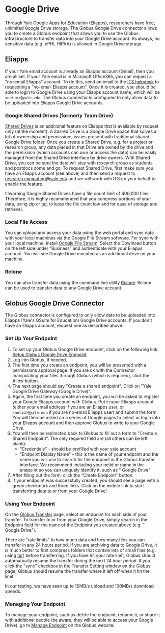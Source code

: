 # Google Drive

Through Yale Google Apps for Education (Eliapps), researchers have free, unlimited Google Drive storage. The Globus Google Drive connector allows you to create a Globus endpoint that allows you to use the Globus infrastructure to transfer data into your Google Drive account. As always, no sensitive data (e.g. ePHI, HIPAA) is allowed in Google Drive storage.

## Eliapps

If your Yale email account is already an Eliapps account (Gmail), then you are all set. If your Yale email is in Microsoft Office365, you can request a "no-email Eliapps" account. To do this, send an email to the [ITS helpdesk](mailto:helpdesk@yale.edu) to requesting a "no-email Eliapps account". Once it is created, you should be able to login to Google Drive using your Eliapps account name, which will be `<netid>@yale.edu`. The Globus connector is configured to only allow data to be uploaded into Eliapps Google Drive accounts.

### Google Shared Drives (formerly Team Drive)

[Shared Drives](https://gsuite.google.com/learning-center/products/drive/get-started-team-drive/#!/) is an additional feature on Eliapps that is available by request only (at the moment). A Shared Drive is a Google Drive space that solves a lot of ownership and permissions issues present with traditional shared Google Drive folder. Once you create a Shared Drive, e.g. for a project or research group, any data placed in that Drive are owned by the drive and the permission (which accounts can own or access the data) can be easily managed from the Shared Drive interface by drive owners. With Shared Drive, you can be sure the data will stay with research group as students and postdocs come and go. To request Shared Drive, first make sure you have an Eliapps account (see above) and then send a request to research.computing@yale.edu and we will work with ITS on your behalf to enable the feature.

!!!warning
    Google Shared Drives have a file count limit of 400,000 files. Therefore, it is highly recommended that you compress portions of your data, using zip or [tar](/online-tutorials), to keep the file count low and for ease of storage and retrieval.

### Local File Access

You can upload and access your data using the web portal and sync data with your local machines via the Google File Stream software. For sync with your local machine, install [Google File Stream](https://www.google.com/drive/download/). Select the Download button on the left side under “Business” and authenticate with your Eliapps account. You will see Google Drive mounted as an additional drive on your machine.

### Rclone

You can also transfer data using the command line utility [Rclone](https://rclone.org/drive/). Rclone can be used to transfer data to any Google Drive account.

## Globus Google Drive Connector

The Globus connector is configured to only allow data to be uploaded into Eliapps (Yale's GSuite for Education) Google Drive accounts. If you don't have an Eliapps account, request one as described above.

### Set Up Your Endpoint

1. To set up your Globus Google Drive endpoint, click on the following link: [Setup Globus Google Drive Endpoint](https://collections.globus.org/systems?client_id=4c133fd7-3dd6-4dee-8726-b3111a3429a5)
1. Log into Globus, if needed.
1. The first time you create an endpoint, you will be presented with a permissions approval page. If you are ok with the Connector manipulating your files through Globus (which is required), click the Allow button.
1. The next page should say "Create a shared endpoint". Click on "Yale Google Drive Gateway (Google Drive)".
1. Again, the first time you create an endpoint, you will be asked to register your Google Eliapps account with Globus. Put in your Eliapps account (either your email address if you are an Eliapps user, or `<netid>@yale.edu` if you are no-email Eliapps user) and submit the form. You will then be asked on a series of Google pages to select or login into your Eliapps account and then approve Globus to write to your Google Drive.
1. You will then be redirected back to Globus to fill out a form to "Create a Shared Endpoint". The only required field are (all others can be left blank):
    * "Credentials" - should be prefilled with your yale account
    * "Endpoint Display Name" - this is the name of your endpoint and the name you will use to search for the endpoint in the Globus transfer interface. We recommend including your netid or name in the endpoint so you can uniquely identify it, such as "<netid> Google Drive"
1. After filling out the form, click the "Create Endpoint" button.
1. If your endpoint was successfully created, you should see a page with a green checkmark and three links. Click on the middle link to start transferring data to or from your Google Drive!

### Using Your Endpoint

On the [Globus Transfer](https://www.globus.org/app/transfer) page, select an endpoint for each side of your transfer. To transfer to or from your Google Drive, simply search in the Endpoint field for the name of the Endpoint you created above (e.g. "<netid> Google Drive").

There are "rate limits" to how much data and how many files you can transfer in any 24 hours period. If you are archiving data to Google Drive, it is much better to first compress folders that contain lots of small files (e.g. using [tar](/online-tutorials)) before transferring. If you have hit your rate limit, Globus should automatically resume the transfer during the next 24 hour period. If you click the "sync" checkbox in the Transfer Setting window on the Globus page, Globus should resume the transfer where it left off when it hit the limit.

In our testing, we have seen up to 10MB/s upload and 100MB/s download speeds.

### Managing Your Endpoint

To manage your endpoint, such as delete the endpoint, rename it, or share it with additional people (be aware, they will be able to access your Google Drive), go to [Manage Endpoint](https://www.globus.org/app/endpoints) on the Globus website.